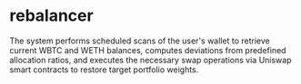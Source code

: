 # rebalancer
The system performs scheduled scans of the user's wallet to retrieve current WBTC and WETH balances, computes deviations from predefined allocation ratios, and executes the necessary swap operations via Uniswap smart contracts to restore target portfolio weights.
